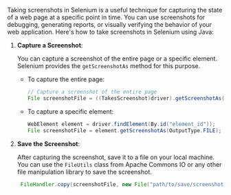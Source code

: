 Taking screenshots in Selenium is a useful technique for capturing the state of a web page at a specific point in time. You can use screenshots for debugging, generating reports, or visually verifying the behavior of your web application. Here's how to take screenshots in Selenium using Java:

1. **Capture a Screenshot**:

   You can capture a screenshot of the entire page or a specific element. Selenium provides the `getScreenshotAs` method for this purpose.

    - To capture the entire page:

      ```java
      // Capture a screenshot of the entire page
      File screenshotFile = ((TakesScreenshot)driver).getScreenshotAs(OutputType.FILE);
      ```

    - To capture a specific element:

      ```java
      WebElement element = driver.findElement(By.id("element_id"));
      File screenshotFile = element.getScreenshotAs(OutputType.FILE);
      ```

2. **Save the Screenshot**:

   After capturing the screenshot, save it to a file on your local machine. You can use the `FileUtils` class from Apache Commons IO or any other file manipulation library to save the screenshot.

   ```java
    FileHandler.copy(screenshotFile, new File("path/to/save/screenshot.png"));
   ```
